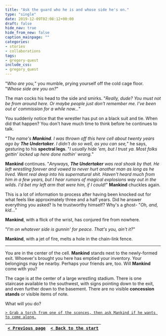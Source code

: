```yaml
---
title: "Ask the guard who he is and whose side he's on."
type: "single"
date: 2019-12-09T02:08:12+00:00
draft: false
hide_nav: true
hide_from_new: false
caption_mainpage: ""
categories:
- stories
- collaborations
tags:
- gregory-quest
include_css:
- gregory_quest
---
```


"*Who are you,*" you mumble, prying yourself off the cold cage floor. "*Whose side are you on?*"

The man cocks his head to the side and smirks. "*Really, dude? You must not be from around here. Or maybe people just don't remember me. I've been out a' commission for a while now…*"

You suddenly notice that the wrestler has put on a black suit and tie. When did that happen? You don't have much time to think before he continues to talk.

"*The name's **Mankind**. I was thrown off this here cell about twenty years ago by **The Undertaker**. I didn't do so well, as you can see,*" he says, gesturing to his **spectral legs**. "*I usually hide 'em, but I trust ya. Most folks gettin' locked up here done nothin' wrong.*"

**Mankind** continues. "*Anyways, **The Undertaker** was real shook by that. He left wrestling forever and vowed to never hurt another man as long as he lived. Went real deep into his supernatural shit. Haven't heard much from him in a few years, but I hear rumors of magical explosions way out in the wilds. I'd bet my left arm that were him, if I could!*" **Mankind** chuckles again.

This is a lot of information to process after having been knocked out for what feels like approximately three and a half years. Did he answer everything you asked? Is he trustworthy himself? Why's a ghost-
"*Oh, and, kid…*"

**Mankind**, with a flick of the wrist, has conjured fire from nowhere.

"*I'm on whatever side is gunnin' for peace. That's you, ain't it?*"

**Mankind**, with a jet of fire, melts a hole in the chain-link fence.

---

You are in the center of the cell. **Mankind** stands next to the newly-formed exit. Whoever's brought you here has emptied your inventory. Your belongings may be nearby. Perhaps your friends are, too. Will **Mankind** come with you?

The cage is at the center of a large wrestling stadium. There is one staircase available to the southwest, with signs pointing down to the exit, and even further down to the basement. There are no visible **concession stands** or visible items of note.

What will you do?

[``> Grab a torch from one of the sconces, then ask Mankind if he wants to come along.``](../34)

|[``< Previous page``](../32)|[``< Back to the start``](../)|
|---|---|
